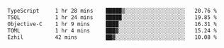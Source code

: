 <!--START_SECTION:waka-->

```txt
TypeScript     1 hr 28 mins    █████▒░░░░░░░░░░░░░░░░░░░   20.76 %
TSQL           1 hr 24 mins    █████░░░░░░░░░░░░░░░░░░░░   19.85 %
Objective-C    1 hr 9 mins     ████░░░░░░░░░░░░░░░░░░░░░   16.31 %
TOML           1 hr 4 mins     ███▓░░░░░░░░░░░░░░░░░░░░░   15.24 %
Ezhil          42 mins         ██▓░░░░░░░░░░░░░░░░░░░░░░   10.08 %
```

<!--END_SECTION:waka-->